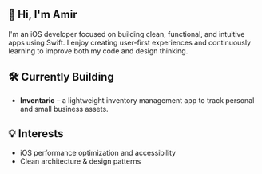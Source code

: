 ## 👋 Hi, I'm Amir

I'm an iOS developer focused on building clean, functional, and intuitive apps using Swift. I enjoy creating user-first experiences and continuously learning to improve both my code and design thinking.

## 🛠️ Currently Building
- **Inventario** – a lightweight inventory management app to track personal and small business assets.

## 💡 Interests
- iOS performance optimization and accessibility
- Clean architecture & design patterns
